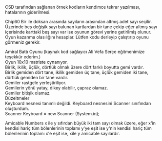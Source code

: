 CSD tarafından sağlanan örnek kodların kendimce tekrar yazılması, hatalarının giderilmesi.

Chip60
Bir ile doksan arasında sayıların arasından altmış adet sayı seçilir. Üzerinde beş değişik sayı bulunan kartlardan bir tane çekip eğer altmış sayı içerisinde karttaki beş sayı var ise oyunun görevi yerine getirilmiş olunur. Oyun kazanma olasılığını hesaplar. Lütfen kodu derleyip çalıştırıp oyunu görmeniz gerekir. 

Amiral Battı Oyunu (kaynak kod sağlayıcı Ali Vefa Serçe eğitmenimize teşekkür ederim.)<br/>
Oyun 10x10 matriste oynanıyor.<br/>
Birlik, ikilik, üçlük, dörtlük olmak üzere dört farklı boyutta gemi vardır.<br/>
Birlik gemiden dört tane, ikilik gemiden üç tane, üçlük gemiden iki tane, dörtlük gemiden bir tane vardır.<br/>
Gemiler rastgele yerleştiriliyor.<br/>
Gemilerin yönü yatay, dikey olabilir, çapraz olamaz.<br/>
Gemiler bitişik olamaz.<br/>
Düzeltmeler<br/>
Keyboard nesnesi tanımlı değildi. Keyboard nesnesini Scanner sınıfından oluşturdum.<br/>
Scanner Keyboard = new Scanner (System.in);<br/>

Amicable Numbers
x ile y sıfırdan büyük iki tam sayı olmak üzere, eğer x'in kendisi hariç tüm bölenlerinin toplamı y'ye eşit ise y'nin kendisi hariç tüm bölenlerinin toplamı x'e eşit ise, xile y amicable sayılardır. 
